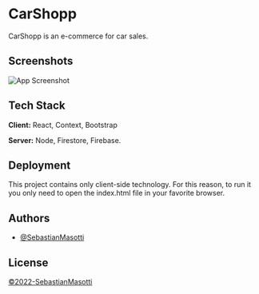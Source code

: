 
# CarShopp

CarShopp is an e-commerce for car sales.

## Screenshots

![App Screenshot](https://firebasestorage.googleapis.com/v0/b/car-ecomm.appspot.com/o/Captura%20de%20Pantalla%202022-03-12%20a%20la(s)%2016.53.44.JPEG?alt=media&token=6d8b36cf-14cd-4129-a90e-a79922603aab)

## Tech Stack

**Client:** React, Context, Bootstrap

**Server:** Node, Firestore, Firebase.


## Deployment

This project contains only client-side technology. For this reason, to run it you only need to open the index.html file in your favorite browser.

## Authors

- [@SebastianMasotti](https://github.com/sebamasotti)


## License

[©2022-SebastianMasotti](https://choosealicense.com/licenses/mit/)
